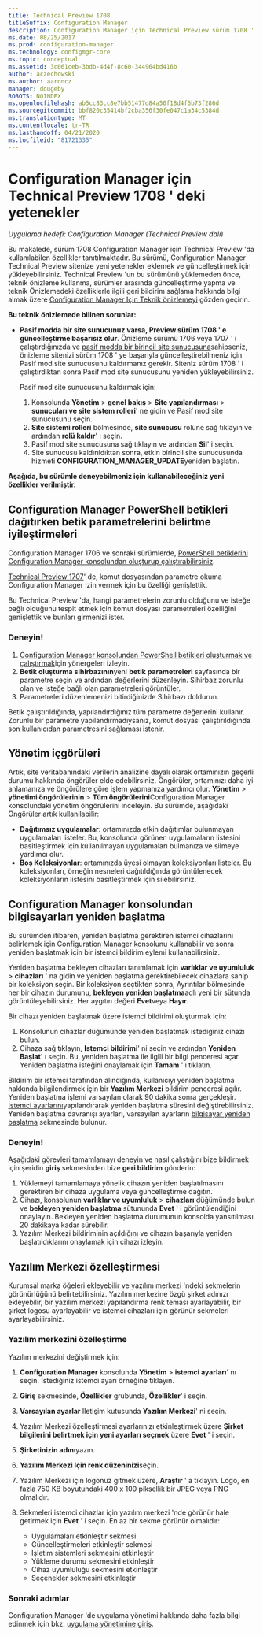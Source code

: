 ```yaml
---
title: Technical Preview 1708
titleSuffix: Configuration Manager
description: Configuration Manager için Technical Preview sürüm 1708 ' de bulunan özellikler hakkında bilgi edinin.
ms.date: 08/25/2017
ms.prod: configuration-manager
ms.technology: configmgr-core
ms.topic: conceptual
ms.assetid: 3c061ceb-3bdb-4d4f-8c60-344964bd416b
author: aczechowski
ms.author: aaroncz
manager: dougeby
ROBOTS: NOINDEX
ms.openlocfilehash: ab5cc83cc8e7bb51477d84a50f18d4f6b73f286d
ms.sourcegitcommit: bbf820c35414bf2cba356f30fe047c1a34c5384d
ms.translationtype: MT
ms.contentlocale: tr-TR
ms.lasthandoff: 04/21/2020
ms.locfileid: "81721335"
---
```

# <a name="capabilities-in-technical-preview-1708-for-configuration-manager"></a>Configuration Manager için Technical Preview 1708 ' deki yetenekler

*Uygulama hedefi: Configuration Manager (Technical Preview dalı)*

Bu makalede, sürüm 1708 Configuration Manager için Technical Preview 'da kullanılabilen özellikler tanıtılmaktadır. Bu sürümü, Configuration Manager Technical Preview sitenize yeni yetenekler eklemek ve güncelleştirmek için yükleyebilirsiniz. Technical Preview 'un bu sürümünü yüklemeden önce, teknik önizleme kullanma, sürümler arasında güncelleştirme yapma ve teknik Önizlemedeki özelliklerle ilgili geri bildirim sağlama hakkında bilgi almak üzere [Configuration Manager Için Teknik önizlemeyi](../../core/get-started/technical-preview.md) gözden geçirin.     


<!--  Known Issues Template   
**Known Issues in this Technical Preview:**
-   **Issue Name**. Details
    Workaround details.
-->
**Bu teknik önizlemede bilinen sorunlar:**
- **Pasif modda bir site sunucunuz varsa, Preview sürüm 1708 ' e güncelleştirme başarısız olur**. Önizleme sürümü 1706 veya 1707 ' i çalıştırdığınızda ve [pasif modda bir birincil site sunucusuna](capabilities-in-technical-preview-1706.md#site-server-role-high-availability)sahipseniz, önizleme sitenizi sürüm 1708 ' ye başarıyla güncelleştirebilmeniz için Pasif mod site sunucusunu kaldırmanız gerekir. Siteniz sürüm 1708 ' i çalıştırdıktan sonra Pasif mod site sunucusunu yeniden yükleyebilirsiniz.

  Pasif mod site sunucusunu kaldırmak için:
  1. Konsolunda **Yönetim** > **genel bakış** > **Site yapılandırması** > **sunucuları ve site sistem rolleri**' ne gidin ve Pasif mod site sunucusunu seçin.
  2. **Site sistemi rolleri** bölmesinde, **site sunucusu** rolüne sağ tıklayın ve ardından **rolü kaldır**' ı seçin.
  3. Pasif mod site sunucusuna sağ tıklayın ve ardından **Sil**' i seçin.
  4. Site sunucusu kaldırıldıktan sonra, etkin birincil site sunucusunda hizmeti **CONFIGURATION_MANAGER_UPDATE**yeniden başlatın.




**Aşağıda, bu sürümle deneyebilmeniz için kullanabileceğiniz yeni özellikler verilmiştir.**  

<!--  Rough Section Template
##  FEATURE

### Procedure 1
### Try it out!  
 Try to complete the following tasks and then send us **Feedback** from the **Home** tab of the Ribbon to let us know how it worked:
 -  Task 1
 -  Task 2              
-->

## <a name="improvements-for-specifying-script-parameters-when-you-deploy-powershell-scripts-from-configuration-manager"></a>Configuration Manager PowerShell betikleri dağıtırken betik parametrelerini belirtme iyileştirmeleri
<!-- 1236459 -->

Configuration Manager 1706 ve sonraki sürümlerde, [PowerShell betiklerini Configuration Manager konsolundan oluşturup çalıştırabilirsiniz](../../apps/deploy-use/create-deploy-scripts.md).

[Technical Preview 1707](capabilities-in-technical-preview-1707.md#add-parameters-when-you-deploy-powershell-scripts-from-configuration-manager)' de, komut dosyasından parametre okuma Configuration Manager izin vermek için bu özelliği genişlettik.

Bu Technical Preview 'da, hangi parametrelerin zorunlu olduğunu ve isteğe bağlı olduğunu tespit etmek için komut dosyası parametreleri özelliğini genişlettik ve bunları girmenizi ister.

### <a name="try-it-out"></a>Deneyin!

1. [Configuration Manager konsolundan PowerShell betikleri oluşturmak ve çalıştırmak](../../apps/deploy-use/create-deploy-scripts.md)için yönergeleri izleyin.
2. **Betik oluşturma sihirbazının**yeni **betik parametreleri** sayfasında bir parametre seçin ve ardından değerlerini düzenleyin.
Sihirbaz zorunlu olan ve isteğe bağlı olan parametreleri görüntüler.
4. Parametreleri düzenlemenizi bitirdiğinizde Sihirbazı doldurun.

Betik çalıştırıldığında, yapılandırdığınız tüm parametre değerlerini kullanır. Zorunlu bir parametre yapılandırmadıysanız, komut dosyası çalıştırıldığında son kullanıcıdan parametresini sağlaması istenir.

## <a name="management-insights"></a>Yönetim içgörüleri
<!-- 1353967 -->
Artık, site veritabanındaki verilerin analizine dayalı olarak ortamınızın geçerli durumu hakkında öngörüler elde edebilirsiniz. Öngörüler, ortamınızı daha iyi anlamanıza ve öngörülere göre işlem yapmanıza yardımcı olur. **Yönetim** > **yönetimi öngörülerinin** > **Tüm öngörülerini**Configuration Manager konsolundaki yönetim öngörülerini inceleyin. Bu sürümde, aşağıdaki Öngörüler artık kullanılabilir:

- **Dağıtımsız uygulamalar**: ortamınızda etkin dağıtımlar bulunmayan uygulamaları listeler. Bu, konsolunda görünen uygulamaların listesini basitleştirmek için kullanılmayan uygulamaları bulmanıza ve silmeye yardımcı olur.
- **Boş Koleksiyonlar**: ortamınızda üyesi olmayan koleksiyonları listeler. Bu koleksiyonları, örneğin nesneleri dağıtıldığında görüntülenecek koleksiyonların listesini basitleştirmek için silebilirsiniz.


## <a name="restart-computers-from-the-configuration-manager-console"></a>Configuration Manager konsolundan bilgisayarları yeniden başlatma   
<!-- 1356283 -->
Bu sürümden itibaren, yeniden başlatma gerektiren istemci cihazlarını belirlemek için Configuration Manager konsolunu kullanabilir ve sonra yeniden başlatmak için bir istemci bildirim eylemi kullanabilirsiniz.

Yeniden başlatma bekleyen cihazları tanımlamak için **varlıklar ve uyumluluk** > **cihazları** ' na gidin ve yeniden başlatma gerektirebilecek cihazlara sahip bir koleksiyon seçin. Bir koleksiyon seçtikten sonra, Ayrıntılar bölmesinde her bir cihazın durumunu, **bekleyen yeniden başlatma**adlı yeni bir sütunda görüntüleyebilirsiniz. Her aygıtın değeri **Evet**veya **Hayır**.

Bir cihazı yeniden başlatmak üzere istemci bildirimi oluşturmak için:
1. Konsolunun cihazlar düğümünde yeniden başlatmak istediğiniz cihazı bulun.
2. Cihaza sağ tıklayın, **Istemci bildirimi**' ni seçin ve ardından **Yeniden Başlat**' ı seçin. Bu, yeniden başlatma ile ilgili bir bilgi penceresi açar. Yeniden başlatma isteğini onaylamak için **Tamam** ' ı tıklatın.

Bildirim bir istemci tarafından alındığında, kullanıcıyı yeniden başlatma hakkında bilgilendirmek için bir **Yazılım Merkezi** bildirim penceresi açılır. Yeniden başlatma işlemi varsayılan olarak 90 dakika sonra gerçekleşir. [İstemci ayarlarını](../clients/deploy/configure-client-settings.md)yapılandırarak yeniden başlatma süresini değiştirebilirsiniz. Yeniden başlatma davranışı ayarları, varsayılan ayarların [bilgisayar yeniden başlatma](../clients/deploy/about-client-settings.md#computer-restart) sekmesinde bulunur.


### <a name="try-it-out"></a>Deneyin!
Aşağıdaki görevleri tamamlamayı deneyin ve nasıl çalıştığını bize bildirmek için şeridin **giriş** sekmesinden bize **geri bildirim** gönderin:
1. Yüklemeyi tamamlamaya yönelik cihazın yeniden başlatılmasını gerektiren bir cihaza uygulama veya güncelleştirme dağıtın.
2. Cihazı, konsolunun **varlıklar ve uyumluluk** > **cihazları** düğümünde bulun ve **bekleyen yeniden başlatma** sütununda **Evet** ' i görüntülendiğini onaylayın. Bekleyen yeniden başlatma durumunun konsolda yansıtılması 20 dakikaya kadar sürebilir.
3. Yazılım Merkezi bildiriminin açıldığını ve cihazın başarıyla yeniden başlatıldıklarını onaylamak için cihazı izleyin.


## <a name="software-center-customization"></a>Yazılım Merkezi özelleştirmesi
<!-- 1351224 -->
Kurumsal marka öğeleri ekleyebilir ve yazılım merkezi 'ndeki sekmelerin görünürlüğünü belirtebilirsiniz. Yazılım merkezine özgü şirket adınızı ekleyebilir, bir yazılım merkezi yapılandırma renk teması ayarlayabilir, bir şirket logosu ayarlayabilir ve istemci cihazları için görünür sekmeleri ayarlayabilirsiniz.

### <a name="customize-software-center"></a>Yazılım merkezini özelleştirme

Yazılım merkezini değiştirmek için:

1. **Configuration Manager** konsolunda **Yönetim** > **istemci ayarları**' nı seçin. İstediğiniz istemci ayarı örneğine tıklayın.
2. **Giriş** sekmesinde, **Özellikler** grubunda, **Özellikler**' i seçin.
3. **Varsayılan ayarlar** Iletişim kutusunda **Yazılım Merkezi**' ni seçin.
4. Yazılım Merkezi özelleştirmesi ayarlarınızı etkinleştirmek üzere **Şirket bilgilerini belirtmek için yeni ayarları seçmek** üzere **Evet** ' i seçin.
5. **Şirketinizin adını**yazın.
6. **Yazılım Merkezi Için renk düzeninizi**seçin.
7. Yazılım Merkezi için logonuz gitmek üzere, **Araştır** ' a tıklayın. Logo, en fazla 750 KB boyutundaki 400 x 100 piksellik bir JPEG veya PNG olmalıdır.
8. Sekmeleri istemci cihazlar için yazılım merkezi 'nde görünür hale getirmek için **Evet** ' i seçin. En az bir sekme görünür olmalıdır:

    -  Uygulamaları etkinleştir sekmesi
    -  Güncelleştirmeleri etkinleştir sekmesi
    -  Işletim sistemleri sekmesini etkinleştir
    -  Yükleme durumu sekmesini etkinleştir
    -  Cihaz uyumluluğu sekmesini etkinleştir
    -  Seçenekler sekmesini etkinleştir

### <a name="next-steps"></a>Sonraki adımlar

Configuration Manager 'de uygulama yönetimi hakkında daha fazla bilgi edinmek için bkz. [uygulama yönetimine giriş](../../apps/understand/introduction-to-application-management.md).
